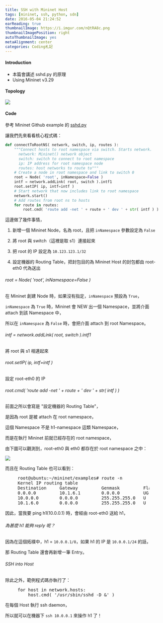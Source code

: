 ```yaml
---
title: SSH with Mininet Host
tags: [mininet, ssh, python, sdn]
date: 2016-05-04 21:24:52
earReading: true
thumbnailImage: https://i.imgur.com/nQtRA8c.png
thumbnailImagePosition: right
autoThumbnailImage: yes
metaAlignment: center
categories: Coding札記
---
```


#### Introduction

*   本篇會講述 sshd.py 的原理
*   Using Mininet v3.29

<!-- more -->
#### Topology

![](https://i.imgur.com/nQtRA8c.png)

#### Code

參考 Mininet Github example 的 [sshd.py](https://github.com/mininet/mininet/blob/master/examples/sshd.py)



讓我們先來看看核心程式碼：


```python
def connectToRootNS( network, switch, ip, routes ):
    """Connect hosts to root namespace via switch. Starts network.
      network: Mininet() network object
      switch: switch to connect to root namespace
      ip: IP address for root namespace node
      routes: host networks to route to"""
    # Create a node in root namespace and link to switch 0
    root = Node( 'root', inNamespace=False )
    intf = network.addLink( root, switch ).intf1
    root.setIP( ip, intf=intf )
    # Start network that now includes link to root namespace
    network.start()
    # Add routes from root ns to hosts
    for route in routes:
        root.cmd( 'route add -net ' + route + ' dev ' + str( intf ) )
```


這邊做了幾件事情，

1.  新增一個 Mininet Node，名為 root，且把 `inNamespace` 參數設定為 `False`

2.  將 root 與 switch（這裡是取 s1）連接起來
3.  把 root 的 IP 設定為 `10.123.123.1/32`

4.  設定機器的 Routing Table，把封包目的為 Mininet Host 的封包都由 root-eth0 代為送出

###### root = Node( 'root', inNamespace=False )

在 Mininet 創建 Node 時，如果沒有指定，`inNamespace` 預設為 `True`，

`inNamespace` 為 `True` 時，Mininet 會 NEW 出一個 Namespace，並將介面 attach 到該 Namespace 中，

所以在 `inNamespace` 為 `False` 時，會把介面 attach 到 root Namespace。

###### intf = network.addLink( root, switch ).intf1

將 root 與 s1 相連起來

###### root.setIP( ip, intf=intf )

設定 root-eth0 的 IP

###### root.cmd( 'route add -net ' + route + ' dev ' + str( intf ) )

前面之所以會寫是 "設定機器的 Routing Table"，

是因為 root 是被 attach 在 root namespace，

這個 Namespace 不是 h1-namespace 這類 Namespace，

而是在執行 Mininet 前就已經存在的 root namespace，

由下圖可以觀測到，root-eth0 與 eth0 都存在於 root namespace 之中：

![](https://i.imgur.com/sAPwALd.png)

而且在 Routing Table 也可以看到：

<figure class="figure-code code"><div class="highlight"><pre>root@ubuntu:~/mininet/examples# route -n
Kernel IP routing table
Destination     Gateway         Genmask         Flags Metric Ref    Use Iface
0.0.0.0         10.1.6.1        0.0.0.0         UG    0      0        0 eth0
10.0.0.0        0.0.0.0         255.255.255.0   U     0      0        0 root-eth0
10.1.6.0        0.0.0.0         255.255.255.0   U     0      0        0 eth0
</pre></div>
</figure>

因此，當我要 ping h1(10.0.0.1) 時，會經由 root-eth0 送給 h1，

###### 為甚麼 h1 能夠 reply 呢？

因為在這個拓樸中，h1 = `10.0.0.1/8`，如果 h1 的 IP 是 `10.0.0.1/24` 的話，

那 Routing Table 還會再新增一筆 Entry。

###### SSH into Host

除此之外，範例程式碼亦執行了：

<figure class="figure-code code"><figcaption><span>
</span></figcaption><div class="highlight"><pre>for host in network.hosts:
    host.cmd( '/usr/sbin/sshd -D &amp;' )
</pre></div>
</figure>

在每個 Host 執行 ssh daemon，

所以就可以在機器下 `ssh 10.0.0.1` 來操作 h1 了！
